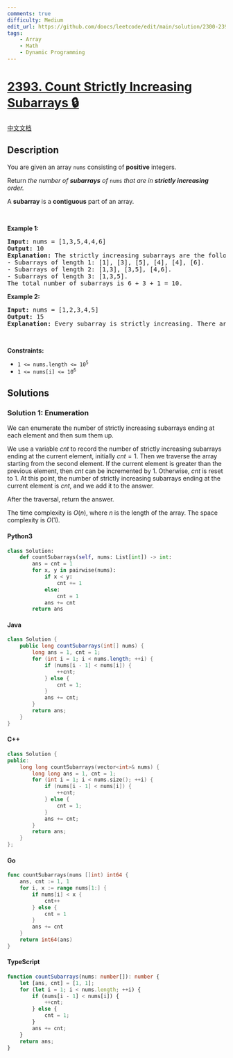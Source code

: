```yaml
---
comments: true
difficulty: Medium
edit_url: https://github.com/doocs/leetcode/edit/main/solution/2300-2399/2393.Count%20Strictly%20Increasing%20Subarrays/README_EN.md
tags:
    - Array
    - Math
    - Dynamic Programming
---
```


<!-- problem:start -->

# [2393. Count Strictly Increasing Subarrays 🔒](https://leetcode.com/problems/count-strictly-increasing-subarrays)

[中文文档](/solution/2300-2399/2393.Count%20Strictly%20Increasing%20Subarrays/README.md)

## Description

<!-- description:start -->

<p>You are given an array <code>nums</code> consisting of <strong>positive</strong> integers.</p>

<p>Return <em>the number of <strong>subarrays</strong> of </em><code>nums</code><em> that are in <strong>strictly increasing</strong> order.</em></p>

<p>A <strong>subarray</strong> is a <strong>contiguous</strong> part of an array.</p>

<p>&nbsp;</p>
<p><strong class="example">Example 1:</strong></p>

<pre>
<strong>Input:</strong> nums = [1,3,5,4,4,6]
<strong>Output:</strong> 10
<strong>Explanation:</strong> The strictly increasing subarrays are the following:
- Subarrays of length 1: [1], [3], [5], [4], [4], [6].
- Subarrays of length 2: [1,3], [3,5], [4,6].
- Subarrays of length 3: [1,3,5].
The total number of subarrays is 6 + 3 + 1 = 10.
</pre>

<p><strong class="example">Example 2:</strong></p>

<pre>
<strong>Input:</strong> nums = [1,2,3,4,5]
<strong>Output:</strong> 15
<strong>Explanation:</strong> Every subarray is strictly increasing. There are 15 possible subarrays that we can take.
</pre>

<p>&nbsp;</p>
<p><strong>Constraints:</strong></p>

<ul>
	<li><code>1 &lt;= nums.length &lt;= 10<sup>5</sup></code></li>
	<li><code>1 &lt;= nums[i] &lt;= 10<sup>6</sup></code></li>
</ul>

<!-- description:end -->

## Solutions

<!-- solution:start -->

### Solution 1: Enumeration

We can enumerate the number of strictly increasing subarrays ending at each element and then sum them up.

We use a variable $\textit{cnt}$ to record the number of strictly increasing subarrays ending at the current element, initially $\textit{cnt} = 1$. Then we traverse the array starting from the second element. If the current element is greater than the previous element, then $\textit{cnt}$ can be incremented by $1$. Otherwise, $\textit{cnt}$ is reset to $1$. At this point, the number of strictly increasing subarrays ending at the current element is $\textit{cnt}$, and we add it to the answer.

After the traversal, return the answer.

The time complexity is $O(n)$, where $n$ is the length of the array. The space complexity is $O(1)$.

<!-- tabs:start -->

#### Python3

```python
class Solution:
    def countSubarrays(self, nums: List[int]) -> int:
        ans = cnt = 1
        for x, y in pairwise(nums):
            if x < y:
                cnt += 1
            else:
                cnt = 1
            ans += cnt
        return ans
```

#### Java

```java
class Solution {
    public long countSubarrays(int[] nums) {
        long ans = 1, cnt = 1;
        for (int i = 1; i < nums.length; ++i) {
            if (nums[i - 1] < nums[i]) {
                ++cnt;
            } else {
                cnt = 1;
            }
            ans += cnt;
        }
        return ans;
    }
}
```

#### C++

```cpp
class Solution {
public:
    long long countSubarrays(vector<int>& nums) {
        long long ans = 1, cnt = 1;
        for (int i = 1; i < nums.size(); ++i) {
            if (nums[i - 1] < nums[i]) {
                ++cnt;
            } else {
                cnt = 1;
            }
            ans += cnt;
        }
        return ans;
    }
};
```

#### Go

```go
func countSubarrays(nums []int) int64 {
	ans, cnt := 1, 1
	for i, x := range nums[1:] {
		if nums[i] < x {
			cnt++
		} else {
			cnt = 1
		}
		ans += cnt
	}
	return int64(ans)
}
```

#### TypeScript

```ts
function countSubarrays(nums: number[]): number {
    let [ans, cnt] = [1, 1];
    for (let i = 1; i < nums.length; ++i) {
        if (nums[i - 1] < nums[i]) {
            ++cnt;
        } else {
            cnt = 1;
        }
        ans += cnt;
    }
    return ans;
}
```

<!-- tabs:end -->

<!-- solution:end -->

<!-- problem:end -->

